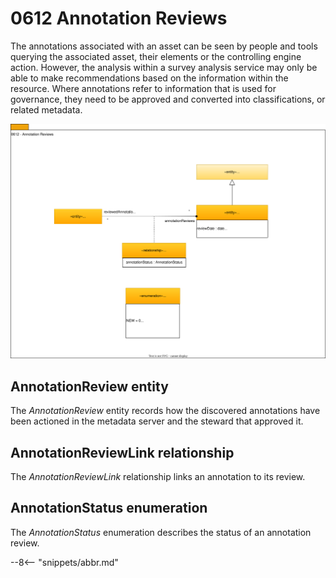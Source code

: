 <!-- SPDX-License-Identifier: CC-BY-4.0 -->
<!-- Copyright Contributors to the ODPi Egeria project. -->

# 0612 Annotation Reviews

The annotations associated with an asset can be seen by
people and tools querying the associated asset, their elements or
the controlling engine action.
However, the analysis within a survey analysis service may
only be able to make recommendations based on the information within the resource.
Where annotations refer to information that is used for governance,
they need to be approved and converted into classifications,
or related metadata.


![UML](0612-Annotation-Reviews.svg)

## AnnotationReview entity

The *AnnotationReview* entity records how the discovered annotations
have been actioned in the metadata server and the steward that
approved it.

## AnnotationReviewLink relationship

The *AnnotationReviewLink* relationship links an annotation to its review.

## AnnotationStatus enumeration

The *AnnotationStatus* enumeration describes the status of an annotation review.

--8<-- "snippets/abbr.md"